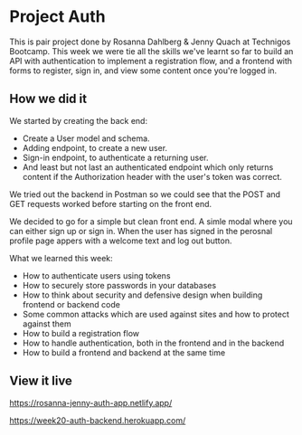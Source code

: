 # Project Auth

This is pair project done by Rosanna Dahlberg & Jenny Quach at Technigos Bootcamp. This week we were tie all the skills we've learnt so far to build an API with authentication to implement a registration flow, and a frontend with forms to register, sign in, and view some content once you're logged in. 

## How we did it
We started by creating the back end:
- Create a User model and schema.
- Adding endpoint, to create a new user. 
- Sign-in endpoint, to authenticate a returning user.
- And least but not last an authenticated endpoint which only returns content if the Authorization header with the user's token was correct.

We tried out the backend in Postman so we could see that the POST and GET requests worked before starting on the front end. 

We decided to go for a simple but clean front end. A simle modal where you can either sign up or sign in. When the user has signed in the perosnal profile page appers with a welcome text and log out button.

 What we learned this week:
- How to authenticate users using tokens
- How to securely store passwords in your databases
- How to think about security and defensive design when building frontend or backend code
- Some common attacks which are used against sites and how to protect against them
- How to build a registration flow
- How to handle authentication, both in the frontend and in the backend
- How to build a frontend and backend at the same time

## View it live
https://rosanna-jenny-auth-app.netlify.app/

https://week20-auth-backend.herokuapp.com/
